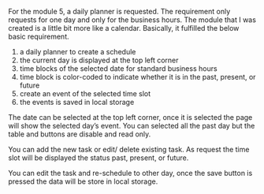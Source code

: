 For the module 5, a daily planner is requested. The requirement only requests for one day and only for the business hours. The module that I was created is a little bit more like a calendar.
Basically, it fulfilled the below basic requirement.
1.	a daily planner to create a schedule
2.	the current day is displayed at the top left corner
3.	time blocks of the selected date for standard business hours
4.	time block is color-coded to indicate whether it is in the past, present, or future
5.	create an event of the selected time slot
6.	the events is saved in local storage

The date can be selected at the top left corner, once it is selected the page will show the selected day’s event. You can selected all the past day but the table and buttons are disable and read only.
 
You can add the new task or edit/ delete existing task. As request the time slot will be displayed the status past, present, or future. 
 
You can edit the task and re-schedule to other day, once the save button is pressed the data will be store in local storage.
 
